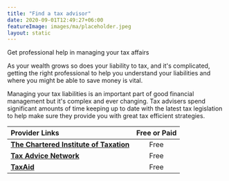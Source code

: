 ```yaml
---
title: "Find a tax advisor"
date: 2020-09-01T12:49:27+06:00
featureImage: images/ma/placeholder.jpeg
layout: static
---
```


Get professional help in managing your tax affairs

As your wealth grows so does your liability to tax, and it's complicated, getting the right professional to help you understand your liabilities and where you might be able to save money is vital.

Managing your tax liabilities is an important part of good financial management but it's complex and ever changing. Tax advisers spend significant amounts of time keeping up to date with the latest tax legislation to help make sure they provide you with great tax efficient strategies.

| Provider Links      | Free or Paid  |  
| :-----------          | :--------------:      |  
| [**The Chartered Institute of Taxation**](https://pilot-portal.tax.org.uk/utilities/ciot/find-a-member) | Free | 
| [**Tax Advice Network**](https://www.taxadvicenetwork.co.uk/find-an-adviser/) | Free | 
| [**TaxAid**](https://taxaid.org.uk/guides/taxpayers/choosing-an-accountant-or-tax-adviser) | Free | 
  

<br/><br/>






